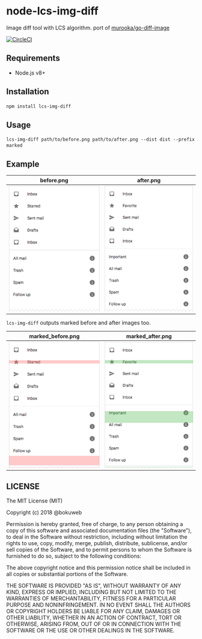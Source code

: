 # node-lcs-img-diff
Image diff tool with LCS algorithm. port of [murooka/go-diff-image](https://github.com/murooka/go-diff-image)

[![CircleCI](https://circleci.com/gh/bokuweb/node-lcs-img-diff.svg?style=svg)](https://circleci.com/gh/bokuweb/node-lcs-img-diff)

## Requirements
- Node.js v8+

## Installation

``` bash
npm install lcs-img-diff
```

## Usage

```
lcs-img-diff path/to/before.png path/to/after.png --dist dist --prefix marked
```

## Example

| before.png        | after.png          |
| --------------- |---------------| 
| ![](https://github.com/bokuweb/node-lcs-img-diff/blob/master/test/images/before.png?raw=true) | ![](https://github.com/bokuweb/node-lcs-img-diff/blob/master/test/images/after.png?raw=true) |

`lcs-img-diff` outputs marked before and after images too. 

| marked_before.png        | marked_after.png          |
| --------------- |---------------|
| ![](https://github.com/bokuweb/node-lcs-img-diff/blob/master/test/expected/marked_before.png?raw=true) | ![](https://github.com/bokuweb/node-lcs-img-diff/blob/master/test/expected/marked_after.png?raw=true) |

## LICENSE

The MIT License (MIT)

Copyright (c) 2018 @bokuweb

Permission is hereby granted, free of charge, to any person obtaining a copy
of this software and associated documentation files (the "Software"), to deal
in the Software without restriction, including without limitation the rights
to use, copy, modify, merge, publish, distribute, sublicense, and/or sell
copies of the Software, and to permit persons to whom the Software is
furnished to do so, subject to the following conditions:

The above copyright notice and this permission notice shall be included in all
copies or substantial portions of the Software.

THE SOFTWARE IS PROVIDED "AS IS", WITHOUT WARRANTY OF ANY KIND, EXPRESS OR
IMPLIED, INCLUDING BUT NOT LIMITED TO THE WARRANTIES OF MERCHANTABILITY,
FITNESS FOR A PARTICULAR PURPOSE AND NONINFRINGEMENT. IN NO EVENT SHALL THE
AUTHORS OR COPYRIGHT HOLDERS BE LIABLE FOR ANY CLAIM, DAMAGES OR OTHER
LIABILITY, WHETHER IN AN ACTION OF CONTRACT, TORT OR OTHERWISE, ARISING FROM,
OUT OF OR IN CONNECTION WITH THE SOFTWARE OR THE USE OR OTHER DEALINGS IN THE
SOFTWARE.
